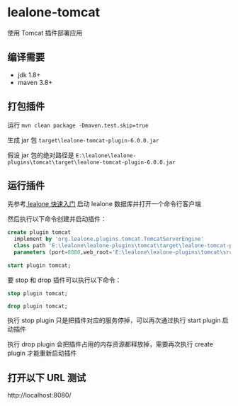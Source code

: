 # lealone-tomcat

使用 Tomcat 插件部署应用


## 编译需要

* jdk 1.8+
* maven 3.8+


## 打包插件

运行 `mvn clean package -Dmaven.test.skip=true`

生成 jar 包 `target\lealone-tomcat-plugin-6.0.0.jar`

假设 jar 包的绝对路径是 `E:\lealone\lealone-plugins\tomcat\target\lealone-tomcat-plugin-6.0.0.jar`


## 运行插件

先参考[ lealone 快速入门](https://github.com/lealone/Lealone-Docs/blob/master/应用文档/Lealone数据库快速入门.md) 启动 lealone 数据库并打开一个命令行客户端

然后执行以下命令创建并启动插件：

```sql
create plugin tomcat
  implement by 'org.lealone.plugins.tomcat.TomcatServerEngine' 
  class path 'E:\lealone\lealone-plugins\tomcat\target\lealone-tomcat-plugin-6.0.0.jar'
  parameters (port=8080,web_root='E:\lealone\lealone-plugins\tomcat\src\test\resources\web');
 
start plugin tomcat;
```

要 stop 和 drop 插件可以执行以下命令：

```sql
stop plugin tomcat;

drop plugin tomcat;
```

执行 stop plugin 只是把插件对应的服务停掉，可以再次通过执行 start plugin 启动插件

执行 drop plugin 会把插件占用的内存资源都释放掉，需要再次执行 create plugin 才能重新启动插件


## 打开以下 URL 测试

http://localhost:8080/


